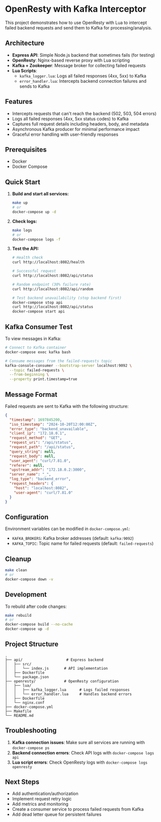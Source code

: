 # OpenResty with Kafka Interceptor

This project demonstrates how to use OpenResty with Lua to intercept failed backend requests and send them to Kafka for processing/analysis.

## Architecture

- **Express API**: Simple Node.js backend that sometimes fails (for testing)
- **OpenResty**: Nginx-based reverse proxy with Lua scripting
- **Kafka + Zookeeper**: Message broker for collecting failed requests
- **Lua Scripts**:
  - `kafka_logger.lua`: Logs all failed responses (4xx, 5xx) to Kafka
  - `error_handler.lua`: Intercepts backend connection failures and sends to Kafka

## Features

- Intercepts requests that can't reach the backend (502, 503, 504 errors)
- Logs all failed responses (4xx, 5xx status codes) to Kafka
- Captures full request details including headers, body, and metadata
- Asynchronous Kafka producer for minimal performance impact
- Graceful error handling with user-friendly responses

## Prerequisites

- Docker
- Docker Compose

## Quick Start

1. **Build and start all services:**
   ```bash
   make up
   # or
   docker-compose up -d
   ```

2. **Check logs:**
   ```bash
   make logs
   # or
   docker-compose logs -f
   ```

3. **Test the API:**
   ```bash
   # Health check
   curl http://localhost:8082/health

   # Successful request
   curl http://localhost:8082/api/status

   # Random endpoint (30% failure rate)
   curl http://localhost:8082/api/random

   # Test backend unavailability (stop backend first)
   docker-compose stop api
   curl http://localhost:8082/api/status
   docker-compose start api
   ```

## Kafka Consumer Test

To view messages in Kafka:

```bash
# Connect to Kafka container
docker-compose exec kafka bash

# Consume messages from the failed-requests topic
kafka-console-consumer --bootstrap-server localhost:9092 \
  --topic failed-requests \
  --from-beginning \
  --property print.timestamp=true
```

## Message Format

Failed requests are sent to Kafka with the following structure:

```json
{
  "timestamp": 1697845200,
  "iso_timestamp": "2024-10-20T12:00:00Z",
  "error_type": "backend_unavailable",
  "client_ip": "172.18.0.1",
  "request_method": "GET",
  "request_uri": "/api/status",
  "request_path": "/api/status",
  "query_string": null,
  "request_body": null,
  "user_agent": "curl/7.81.0",
  "referer": null,
  "upstream_addr": "172.18.0.2:3000",
  "server_name": "_",
  "log_type": "backend_error",
  "request_headers": {
    "host": "localhost:8082",
    "user-agent": "curl/7.81.0"
  }
}
```

## Configuration

Environment variables can be modified in `docker-compose.yml`:

- `KAFKA_BROKERS`: Kafka broker addresses (default: `kafka:9092`)
- `KAFKA_TOPIC`: Topic name for failed requests (default: `failed-requests`)

## Cleanup

```bash
make clean
# or
docker-compose down -v
```

## Development

To rebuild after code changes:

```bash
make rebuild
# or
docker-compose build --no-cache
docker-compose up -d
```

## Project Structure

```
.
├── api/                    # Express backend
│   ├── src/
│   │   └── index.js       # API implementation
│   ├── Dockerfile
│   └── package.json
├── openresty/             # OpenResty configuration
│   ├── lua/
│   │   ├── kafka_logger.lua      # Logs failed responses
│   │   └── error_handler.lua     # Handles backend errors
│   ├── Dockerfile
│   └── nginx.conf
├── docker-compose.yml
├── Makefile
└── README.md
```

## Troubleshooting

1. **Kafka connection issues**: Make sure all services are running with `docker-compose ps`
2. **Backend connection errors**: Check API logs with `docker-compose logs api`
3. **Lua script errors**: Check OpenResty logs with `docker-compose logs openresty`

## Next Steps

- Add authentication/authorization
- Implement request retry logic
- Add metrics and monitoring
- Create a consumer service to process failed requests from Kafka
- Add dead letter queue for persistent failures

